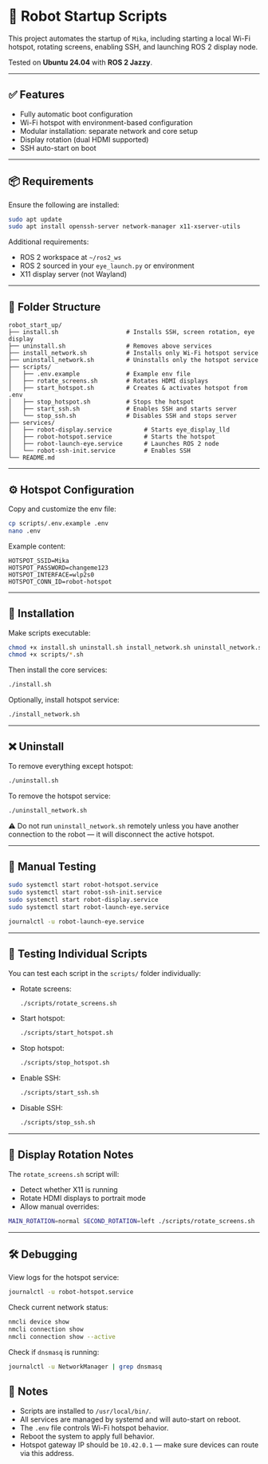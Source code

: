 # 🤖 Robot Startup Scripts

This project automates the startup of ``Mika``, including starting a local Wi-Fi hotspot, rotating screens, enabling SSH, and launching ROS 2 display node.

Tested on **Ubuntu 24.04** with **ROS 2 Jazzy**.

---

## ✅ Features

- Fully automatic boot configuration
- Wi-Fi hotspot with environment-based configuration
- Modular installation: separate network and core setup
- Display rotation (dual HDMI supported)
- SSH auto-start on boot

---

## 📦 Requirements

Ensure the following are installed:

```bash
sudo apt update
sudo apt install openssh-server network-manager x11-xserver-utils
```

Additional requirements:

- ROS 2 workspace at `~/ros2_ws`
- ROS 2 sourced in your `eye_launch.py` or environment
- X11 display server (not Wayland)

---

## 📁 Folder Structure

```
robot_start_up/
├── install.sh                   # Installs SSH, screen rotation, eye display
├── uninstall.sh                 # Removes above services
├── install_network.sh           # Installs only Wi-Fi hotspot service
├── uninstall_network.sh         # Uninstalls only the hotspot service
├── scripts/
│   ├── .env.example             # Example env file
│   ├── rotate_screens.sh        # Rotates HDMI displays
│   ├── start_hotspot.sh         # Creates & activates hotspot from .env
│   ├── stop_hotspot.sh          # Stops the hotspot
│   ├── start_ssh.sh             # Enables SSH and starts server
│   └── stop_ssh.sh              # Disables SSH and stops server
├── services/
│   ├── robot-display.service         # Starts eye_display_lld
│   ├── robot-hotspot.service         # Starts the hotspot
│   ├── robot-launch-eye.service      # Launches ROS 2 node
│   └── robot-ssh-init.service        # Enables SSH
└── README.md
```

---

## ⚙️ Hotspot Configuration

Copy and customize the env file:

```bash
cp scripts/.env.example .env
nano .env
```

Example content:

```env
HOTSPOT_SSID=Mika
HOTSPOT_PASSWORD=changeme123
HOTSPOT_INTERFACE=wlp2s0
HOTSPOT_CONN_ID=robot-hotspot
```

---

## 🚀 Installation

Make scripts executable:

```bash
chmod +x install.sh uninstall.sh install_network.sh uninstall_network.sh
chmod +x scripts/*.sh
```

Then install the core services:

```bash
./install.sh
```

Optionally, install hotspot service:

```bash
./install_network.sh
```

---

## ❌ Uninstall

To remove everything except hotspot:

```bash
./uninstall.sh
```

To remove the hotspot service:

```bash
./uninstall_network.sh
```
⚠️ Do not run `uninstall_network.sh` remotely unless you have another connection to the robot — it will disconnect the active hotspot.

---

## 🧪 Manual Testing

```bash
sudo systemctl start robot-hotspot.service
sudo systemctl start robot-ssh-init.service
sudo systemctl start robot-display.service
sudo systemctl start robot-launch-eye.service

journalctl -u robot-launch-eye.service
```

---

## 🧪 Testing Individual Scripts

You can test each script in the `scripts/` folder individually:

- Rotate screens:
  ```bash
  ./scripts/rotate_screens.sh
  ```

- Start hotspot:
  ```bash
  ./scripts/start_hotspot.sh
  ```

- Stop hotspot:
  ```bash
  ./scripts/stop_hotspot.sh
  ```

- Enable SSH:
  ```bash
  ./scripts/start_ssh.sh
  ```

- Disable SSH:
  ```bash
  ./scripts/stop_ssh.sh
  ```
---

## 🔁 Display Rotation Notes

The `rotate_screens.sh` script will:

- Detect whether X11 is running
- Rotate HDMI displays to portrait mode
- Allow manual overrides:

```bash
MAIN_ROTATION=normal SECOND_ROTATION=left ./scripts/rotate_screens.sh
```

---

## 🛠️ Debugging

View logs for the hotspot service:

```bash
journalctl -u robot-hotspot.service
```

Check current network status:

```bash
nmcli device show
nmcli connection show
nmcli connection show --active
```

Check if `dnsmasq` is running:

```bash
journalctl -u NetworkManager | grep dnsmasq
```

## 🧼 Notes

- Scripts are installed to `/usr/local/bin/`.
- All services are managed by systemd and will auto-start on reboot.
- The `.env` file controls Wi-Fi hotspot behavior.
- Reboot the system to apply full behavior.
- Hotspot gateway IP should be `10.42.0.1` — make sure devices can route via this address.